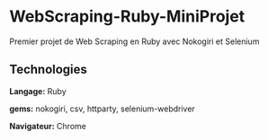 
# WebScraping-Ruby-MiniProjet

Premier projet de Web Scraping en Ruby avec Nokogiri et Selenium




## Technologies

**Langage:** Ruby

**gems:** nokogiri, csv, httparty, selenium-webdriver

**Navigateur:** Chrome



